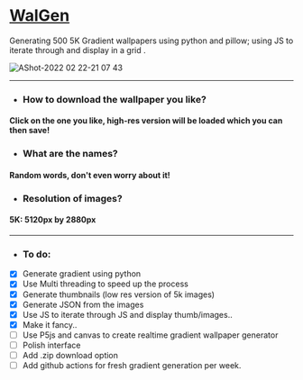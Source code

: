 # [WalGen](https://aayush9029.github.io/WalGen/)
Generating 500 5K Gradient wallpapers using python and pillow;  using JS to iterate through and display in a grid .

![AShot-2022 02 22-21 07 43](https://user-images.githubusercontent.com/43297314/155250699-724b0c2c-bfda-4e5b-a02a-437338e1c009.png)

---


- ### How to download the wallpaper you like?
#### Click on the one you like, high-res version will be loaded which you can then save! 


- ### What are the names?
#### Random words, don't even worry about it!

- ### Resolution of images?
#### 5K: 5120px by 2880px

---

- ### To do:
- [x] Generate gradient using python
- [x] Use Multi threading to speed up the process
- [x] Generate thumbnails (low res version of 5k images)
- [x] Generate JSON from the images
- [x] Use JS to iterate through JS and display thumb/images..
- [x] Make it fancy..
- [ ] Use P5js and canvas to create realtime gradient wallpaper generator
- [ ] Polish interface
- [ ] Add .zip download option
- [ ] Add github actions for fresh gradient generation per week.
